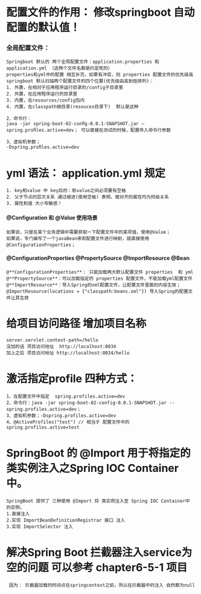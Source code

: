 # 配置文件的作用： 修改springboot 自动配置的默认值！

### 全局配置文件：
    Springboot 默认的 两个全局配置文件：application.properties 和 application.yml （这两个文件名都是约定死的）
    properties和yml中的配置 相互补充，如果有冲突，则 properties 配置文件的优先级高
    springboot 默认扫描两个配置文件的四个位置(优先级由高到低排列)：
    1. 外置，在相对于应用程序运行目录的/config子目录里
    2. 外置，在应用程序运行的目录里
    3. 内置，在resources/config包内
    4. 内置，在classpath根目录(resouces目录下)  默认是这种

    2、命令行：
    java -jar spring-boot-02-conﬁg-0.0.1-SNAPSHOT.jar –spring.proﬁles.active=dev； 可以直接在测试的时候，配置传入命令行参数
    
    3、虚拟机参数；
    -Dspring.proﬁles.active=dev

# yml 语法： application.yml 规定 
    1. key和value 中 key后的：和value之间必须要有空格
    2. 父子节点的层次关系 通过缩进(使用空格) 表明，做对齐的属性均为同级关系
    3. 属性和值 大小写敏感！


#### @Configuration 和 @Value 使用场景
    如果说，只是在某个业务逻辑中需要获取一下配置文件中的某项值，使用@Value；
    如果说，专门编写了一个javaBean来和配置文件进行映射，就直接使用@ConfigurationProperties；


#### @ConfigurationProperties @PropertySource   @ImportResource   @Bean
    @**ConfigurationProperties**： 只能加载两大默认配置文件 properties  和 yml 
    @**PropertySource**：可以加载指定的 properties 配置文件，不能加载yml配置文件
    @**ImportResource**：导入Spring的xml配置文件，让配置文件里面的内容生效；
    @ImportResource(locations = {"classpath:beans.xml"}) 导入Spring的配置文件让其生效



# 给项目访问路径 增加项目名称 
    server.servlet.context-path=/hello
    没加的话 项目访问地址  http://localhost:8034
    加上之后 项目访问地址 http://localhost:8034/hello



# 激活指定profile 四种方式：
	1、在配置文件中指定  spring.profiles.active=dev
	2、命令行：java -jar spring-boot-02-config-0.0.1-SNAPSHOT.jar --spring.profiles.active=dev；
	3、虚拟机参数；-Dspring.profiles.active=dev
	4、@ActiveProfiles("test") // 相当于 配置文件中的 spring.profiles.active=test
		


# SpringBoot 的 @Import 用于将指定的类实例注入之Spring IOC Container中。 
    SpringBoot 提供了 三种使用 @Import 将 类实例注入至 Spring IOC Container中 的实例。
    1.直接注入
    2.实现 ImportBeanDefinitionRegistrar 接口 注入
    3.实现 ImportSelector 注入


#  解决Spring Boot 拦截器注入service为空的问题  可以参考 chapter6-5-1 项目 
     因为： 拦截器加载的时间点在springcontext之前，所以在拦截器中的注入 自然都为null


